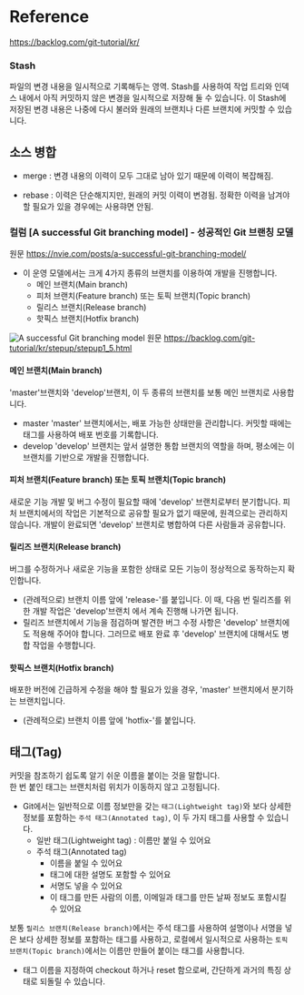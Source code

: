 # Reference
https://backlog.com/git-tutorial/kr/

### Stash
파일의 변경 내용을 일시적으로 기록해두는 영역.
Stash를 사용하여 작업 트리와 인덱스 내에서 아직 커밋하지 않은 변경을 일시적으로 저장해 둘 수 있습니다. 이 Stash에 저장된 변경 내용은 나중에 다시 불러와 원래의 브랜치나 다른 브랜치에 커밋할 수 있습니다.


## 소스 병합
- merge : 변경 내용의 이력이 모두 그대로 남아 있기 때문에 이력이 복잡해짐.

- rebase : 이력은 단순해지지만, 원래의 커밋 이력이 변경됨. 정확한 이력을 남겨야 할 필요가 있을 경우에는 사용햐면 안됨.

### 컬럼 [A successful Git branching model] - 성공적인 Git 브랜칭 모델
원문 https://nvie.com/posts/a-successful-git-branching-model/

- 이 운영 모델에서는 크게 4가지 종류의 브랜치를 이용하여 개발을 진행합니다.
  - 메인 브랜치(Main branch)
  - 피처 브랜치(Feature branch) 또는 토픽 브랜치(Topic branch)
  - 릴리스 브랜치(Release branch)
  - 핫픽스 브랜치(Hotfix branch)

![A successful Git branching model](https://backlog.com/git-tutorial/kr/img/post/stepup/capture_stepup1_5_6.png)
원문 https://backlog.com/git-tutorial/kr/stepup/stepup1_5.html

#### 메인 브랜치(Main branch)
'master'브랜치와 'develop'브랜치, 이 두 종류의 브랜치를 보통 메인 브랜치로 사용합니다.

- master
'master' 브랜치에서는, 배포 가능한 상태만을 관리합니다. 커밋할 때에는 태그를 사용하여 배포 번호를 기록합니다.
- develop
'develop' 브랜치는 앞서 설명한 통합 브랜치의 역할을 하며, 평소에는 이 브랜치를 기반으로 개발을 진행합니다.

#### 피처 브랜치(Feature branch) 또는 토픽 브랜치(Topic branch)
새로운 기능 개발 및 버그 수정이 필요할 때에 'develop' 브랜치로부터 분기합니다. 피처 브랜치에서의 작업은 기본적으로 공유할 필요가 없기 때문에, 원격으로는 관리하지 않습니다. 개발이 완료되면 'develop' 브랜치로 병합하여 다른 사람들과 공유합니다.

#### 릴리즈 브랜치(Release branch)
버그를 수정하거나 새로운 기능을 포함한 상태로 모든 기능이 정상적으로 동작하는지 확인합니다. 
- (관례적으로) 브랜치 이름 앞에 'release-'를 붙입니다. 이 때, 다음 번 릴리즈를 위한 개발 작업은 'develop'브랜치 에서 계속 진행해 나가면 됩니다.
- 릴리즈 브랜치에서 기능을 점검하며 발견한 버그 수정 사항은 'develop' 브랜치에도 적용해 주어야 합니다. 그러므로 배포 완료 후 'develop' 브랜치에 대해서도 병합 작업을 수행합니다.

#### 핫픽스 브랜치(Hotfix branch)
배포한 버전에 긴급하게 수정을 해야 할 필요가 있을 경우, 'master' 브랜치에서 분기하는 브랜치입니다.
- (관례적으로) 브랜치 이름 앞에 'hotfix-'를 붙입니다.


## 태그(Tag)
커밋을 참조하기 쉽도록 알기 쉬운 이름을 붙이는 것을 말합니다. <br>
한 번 붙인 태그는 브랜치처럼 위치가 이동하지 않고 고정됩니다. <br>
- Git에서는 일반적으로 이름 정보만을 갖는 `태그(Lightweight tag)`와 보다 상세한 정보를 포함하는 `주석 태그(Annotated tag)`, 이 두 가지 태그를 사용할 수 있습니다.
  - 일반 태그(Lightweight tag) : 이름만 붙일 수 있어요
  - 주석 태그(Annotated tag)
    - 이름을 붙일 수 있어요
    - 태그에 대한 설명도 포함할 수 있어요
    - 서명도 넣을 수 있어요
    - 이 태그를 만든 사람의 이름, 이메일과 태그를 만든 날짜 정보도 포함시킬 수 있어요

보통 `릴리스 브랜치(Release branch)`에서는 주석 태그를 사용하여 설명이나 서명을 넣은 보다 상세한 정보를 포함하는 태그를 사용하고, 로컬에서 일시적으로 사용하는 `토픽 브랜치(Topic branch)`에서는 이름만 만들어 붙이는 태그를 사용합니다.

- 태그 이름을 지정하여 checkout 하거나 reset 함으로써, 간단하게 과거의 특징 상태로 되돌릴 수 있습니다.
